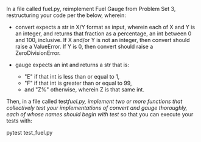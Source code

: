 In a file called fuel.py, reimplement Fuel Gauge from Problem Set 3, restructuring your code per the below, wherein:

- convert expects a str in X/Y format as input, wherein each of X and Y is an integer, and returns that fraction as a percentage, an int between 0 and 100, inclusive. If X and/or Y is not an integer, then convert should raise a ValueError. If Y is 0, then convert should raise a ZeroDivisionError.

- gauge expects an int and returns a str that is:
  - "E" if that int is less than or equal to 1,
  - "F" if that int is greater than or equal to 99,
  - and "Z%" otherwise, wherein Z is that same int.

Then, in a file called test*fuel.py, implement two or more functions that collectively test your implementations of convert and gauge thoroughly, each of whose names should begin with test* so that you can execute your tests with:

pytest test_fuel.py
